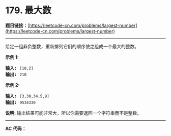 # 179. 最大数

**题目链接：**[https://leetcode-cn.com/problems/largest-number](https://leetcode-cn.com/problems/largest-number)

---

<div class="content__1Y2H">
 <div class="notranslate">
  <p>给定一组非负整数，重新排列它们的顺序使之组成一个最大的整数。</p> 
  <p><strong>示例 1:</strong></p> 
  <pre class="language-text"><strong>输入:</strong> <code>[10,2]</code>
<strong>输出:</strong> <code>210</code></pre> 
  <p><strong>示例&nbsp;2:</strong></p> 
  <pre class="language-text"><strong>输入:</strong> <code>[3,30,34,5,9]</code>
<strong>输出:</strong> <code>9534330</code></pre> 
  <p><strong>说明: </strong>输出结果可能非常大，所以你需要返回一个字符串而不是整数。</p> 
 </div>
</div>

---

**AC 代码：**

```java

```